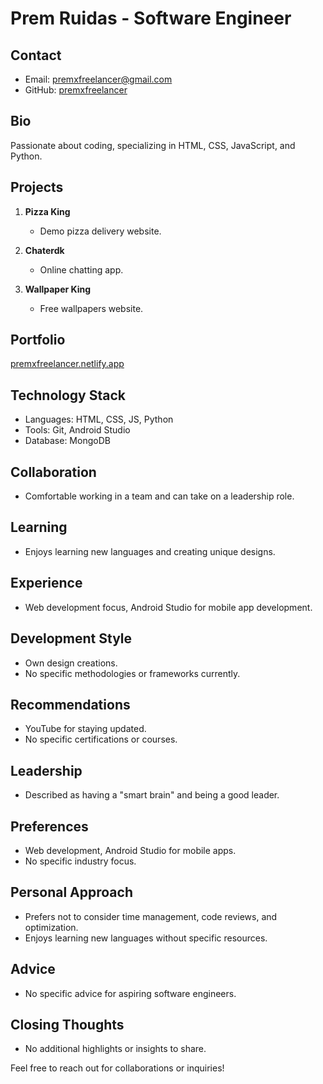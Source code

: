 # Prem Ruidas - Software Engineer

## Contact
- Email: premxfreelancer@gmail.com
- GitHub: [premxfreelancer](https://github.com/stars/premxfreelancer)

## Bio
Passionate about coding, specializing in HTML, CSS, JavaScript, and Python.

## Projects
1. **Pizza King**
   - Demo pizza delivery website.

2. **Chaterdk**
   - Online chatting app.

3. **Wallpaper King**
   - Free wallpapers website.

## Portfolio
[premxfreelancer.netlify.app](https://premxfreelancer.netlify.app)

## Technology Stack
- Languages: HTML, CSS, JS, Python
- Tools: Git, Android Studio
- Database: MongoDB

## Collaboration
- Comfortable working in a team and can take on a leadership role.

## Learning
- Enjoys learning new languages and creating unique designs.

## Experience
- Web development focus, Android Studio for mobile app development.

## Development Style
- Own design creations.
- No specific methodologies or frameworks currently.

## Recommendations
- YouTube for staying updated.
- No specific certifications or courses.

## Leadership
- Described as having a "smart brain" and being a good leader.

## Preferences
- Web development, Android Studio for mobile apps.
- No specific industry focus.

## Personal Approach
- Prefers not to consider time management, code reviews, and optimization.
- Enjoys learning new languages without specific resources.

## Advice
- No specific advice for aspiring software engineers.

## Closing Thoughts
- No additional highlights or insights to share.

Feel free to reach out for collaborations or inquiries!
